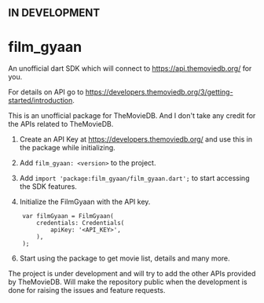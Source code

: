 ## IN DEVELOPMENT

# film_gyaan

An unofficial dart SDK which will connect to https://api.themoviedb.org/ for you.

For details on API go to https://developers.themoviedb.org/3/getting-started/introduction.

This is an unofficial package for TheMovieDB. And I don't take any credit for the APIs related
to TheMovieDB.

1. Create an API Key at https://developers.themoviedb.org/ and use this in the package while initializing.

3. Add `film_gyaan: <version>` to the project.

4. Add `import 'package:film_gyaan/film_gyaan.dart';` to start accessing the SDK features.

5. Initialize the FilmGyaan with the API key.

```
    var filmGyaan = FilmGyaan(
        credentials: Credentials(
            apiKey: '<API_KEY>',
        ),
    );
```

6. Start using the package to get movie list, details and many more.

The project is under development and will try to add the other APIs provided by TheMovieDB.
Will make the repository public when the development is done for raising the issues and feature requests.
